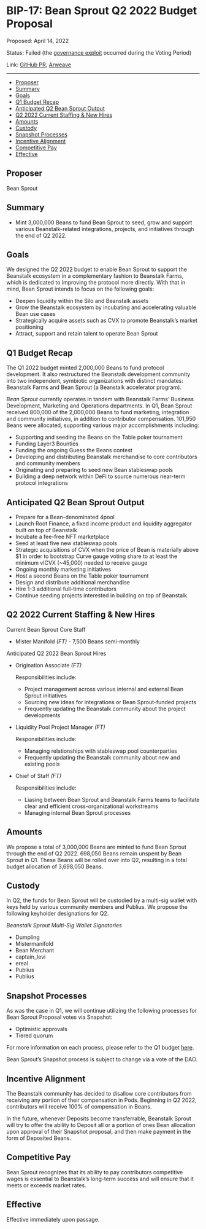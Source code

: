 # BIP-17: Bean Sprout Q2 2022 Budget Proposal

Proposed: April 14, 2022

Status: Failed (the [governance exploit](https://bean.money/blog/beanstalk-governance-exploit) occurred during the Voting Period)

Link: [GitHub PR](https://github.com/BeanstalkFarms/Beanstalk/pull/69), [Arweave](https://arweave.net/QXiE8hnJII-miqeLrEPmDES_kVd3CqiZ1UIf9v8dsTk)

---

- [Proposer](#proposer)
- [Summary](#summary)
- [Goals](#goals)
- [Q1 Budget Recap](#q1-budget-recap)
- [Anticipated Q2 Bean Sprout Output](#anticipated-q2-bean-sprout-output)
- [Q2 2022 Current Staffing & New Hires](#q2-2022-current-staffing--new-hires)
- [Amounts](#amounts)
- [Custody](#custody)
- [Snapshot Processes](#snapshot-processes)
- [Incentive Alignment](#incentive-alignment)
- [Competitive Pay](#competitive-pay)
- [Effective](#effective)

## Proposer

Bean Sprout

## Summary

- Mint 3,000,000 Beans to fund Bean Sprout to seed, grow and support various Beanstalk-related integrations, projects, and initiatives through the end of Q2 2022.

## Goals

We designed the Q2 2022 budget to enable Bean Sprout to support the Beanstalk ecosystem in a complementary fashion to Beanstalk Farms, which is dedicated to improving the protocol more directly. With that in mind, Bean Sprout intends to focus on the following goals:

- Deepen liquidity within the Silo and Beanstalk assets
- Grow the Beanstalk ecosystem by incubating and accelerating valuable Bean use cases
- Strategically acquire assets such as CVX to promote Beanstalk’s market positioning
- Attract, support and retain talent to operate Bean Sprout

## Q1 Budget Recap

The Q1 2022 budget minted 2,000,000 Beans to fund protocol development. It also restructured the Beanstalk development community into two independent, symbiotic organizations with distinct mandates: Beanstalk Farms and Bean Sprout (a Beanstalk accelerator program).

*Bean Sprout* currently operates in tandem with Beanstalk Farms’ Business Development, Marketing and Operations departments. In Q1, Bean Sprout received 800,000 of the 2,000,000 Beans to fund marketing, integration and community initiatives, in addition to contributor compensation. 101,950 Beans were allocated, supporting various major accomplishments including:

- Supporting and seeding the Beans on the Table poker tournament
- Funding Layer3 Bounties
- Funding the ongoing Guess the Beans contest
- Developing and distributing Beanstalk merchandise to core contributors and community members
- Originating and preparing to seed new Bean stableswap pools
- Building a deep network within DeFi to source numerous near-term protocol integrations

## Anticipated Q2 Bean Sprout Output

- Prepare for a Bean-denominated 4pool
- Launch Root Finance, a fixed income product and liquidity aggregator built on top of Beanstalk
- Incubate a fee-free NFT marketplace
- Seed at least five new stableswap pools
- Strategic acquisitions of CVX when the price of Bean is materially above $1 in order to bootstrap Curve gauge voting share to at least the minimum vlCVX (~45,000) needed to receive gauge
- Ongoing monthly marketing initiatives
- Host a second Beans on the Table poker tournament
- Design and distribute additional merchandise
- Hire 1-3 additional full-time contributors
- Continue seeding projects interested in building on top of Beanstalk

## Q2 2022 Current Staffing & New Hires

Current Bean Sprout Core Staff

- Mister Manifold *(FT) -* 7,500 Beans semi-monthly

Anticipated Q2 2022 Bean Sprout Hires

- Origination Associate *(FT)*
    
    Responsibilities include:
    
    - Project management across various internal and external Bean Sprout initiatives
    - Sourcing new ideas for integrations or Bean Sprout-funded projects
    - Frequently updating the Beanstalk community about the project developments
- Liquidity Pool Project Manager *(FT)*
    
    Responsibilities include:
    
    - Managing relationships with stableswap pool counterparties
    - Frequently updating the Beanstalk community about new and existing pools
- Chief of Staff *(FT)*
    
    Responsibilities include:
    
    - Liasing between Bean Sprout and Beanstalk Farms teams to facilitate clear and efficient cross-organizational workstreams
    - Managing internal Bean Sprout processes

## Amounts

We propose a total of 3,000,000 Beans are minted to fund Bean Sprout through the end of Q2 2022. 698,050 Beans remain unspent by Bean Sprout in Q1. These Beans will be rolled over into Q2, resulting in a total budget allocation of 3,698,050 Beans.

## Custody

In Q2, the funds for Bean Sprout will be custodied by a multi-sig wallet with keys held by various community members and Publius. We propose the following keyholder designations for Q2.

*Beanstalk Sprout Multi-Sig Wallet Signatories*

- Dumpling
- Mistermanifold
- Bean Merchant
- captain_levi
- ereal
- Publius
- Publius

## Snapshot Processes

As was the case in Q1, we will continue utilizing the following processes for Bean Sprout Proposal votes via Snapshot:

- Optimistic approvals
- Tiered quorum

For more information on each process, please refer to the Q1 budget [here](https://github.com/BeanstalkFarms/Beanstalk/pull/34).

Bean Sprout’s Snapshot process is subject to change via a vote of the DAO.

## Incentive Alignment

The Beanstalk community has decided to disallow core contributors from receiving any portion of their compensation in Pods. Beginning in Q2 2022, contributors will receive 100% of compensation in Beans.

In the future, whenever Deposits become transferrable, Beanstalk Sprout will try to offer the ability to Deposit all or a portion of ones Bean allocation upon approval of their Snapshot proposal, and then make payment in the form of Deposited Beans.

## Competitive Pay

Bean Sprout recognizes that its ability to pay contributors competitive wages is essential to Beanstalk’s long-term success and will ensure that it meets or exceeds market rates.

## Effective

Effective immediately upon passage.
